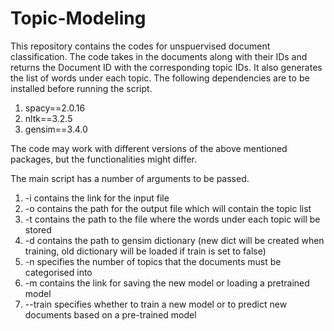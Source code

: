 # Topic-Modeling
This repository contains the codes for unspuervised document classification. The code takes in the documents along with their IDs and returns the Document ID with the corresponding topic IDs. It also generates the list of words under each topic. The following dependencies are to be installed before running the script. 
1. spacy==2.0.16
2. nltk==3.2.5
3. gensim==3.4.0

The code may work with different versions of the above mentioned packages, but the functionalities might differ. 

The main script has a number of arguments to be passed.
1. -i contains the link for the input file
2. -o contains the path for the output file which will contain the topic list
3. -t contains the path to the file where the words under each topic will be stored
4. -d contains the path to gensim dictionary (new dict will be created when training, old dictionary will be loaded if train is set to false)
5. -n specifies the number of topics that the documents must be categorised into
6. -m contains the link for saving the new model or loading a pretrained model
7. --train specifies whether to train a new model or to predict new documents based on a pre-trained model

